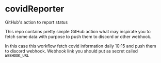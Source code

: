 # covidReporter
GitHub's action to report status

This repo contains pretty simple GitHub action what may inspirate you to fetch some data with purpose to push them to discord or other webhook. 

In this case this workflow fetch covid information daily 10:15 and push them to discord webhook. Webhook link you should put as secret called `WEBHOOK_URL`
